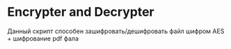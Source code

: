 # Encrypter and Decrypter

Данный скрипт способен зашифровать/дешифровать файл шифром AES + шифрование pdf фала
